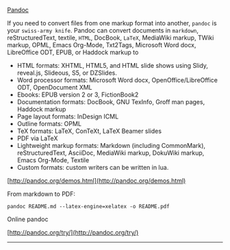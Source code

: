 [Pandoc](http://pandoc.org/index.html)

If you need to convert files from one markup format into another, `pandoc` is your `swiss-army knife`. Pandoc can convert documents in `markdown`, reStructuredText, textile, `HTML`, DocBook, `LaTeX`, MediaWiki markup, TWiki markup, OPML, Emacs Org-Mode, Txt2Tags, Microsoft Word docx, LibreOffice ODT, EPUB, or Haddock markup to


* HTML formats: XHTML, HTML5, and HTML slide shows using Slidy, reveal.js, Slideous, S5, or DZSlides.
* Word processor formats: Microsoft Word docx, OpenOffice/LibreOffice ODT, OpenDocument XML
* Ebooks: EPUB version 2 or 3, FictionBook2
* Documentation formats: DocBook, GNU TexInfo, Groff man pages, Haddock markup
* Page layout formats: InDesign ICML
* Outline formats: OPML
* TeX formats: LaTeX, ConTeXt, LaTeX Beamer slides
* PDF via LaTeX
* Lightweight markup formats: Markdown (including CommonMark), reStructuredText, AsciiDoc, MediaWiki markup, DokuWiki markup, Emacs Org-Mode, Textile
* Custom formats: custom writers can be written in lua.


[http://pandoc.org/demos.html](http://pandoc.org/demos.html)

From markdown to PDF:

```
pandoc README.md --latex-engine=xelatex -o README.pdf
```

Online pandoc

[http://pandoc.org/try/](http://pandoc.org/try/)

---------
